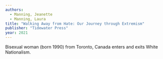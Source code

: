 ```yaml
---
authors:
  - Manning, Jeanette
  - Manning, Laura
title: "Walking Away from Hate: Our Journey through Extremism"
publisher: "Tidewater Press"
year: 2021
---
```


Bisexual woman (born 1990) from Toronto, Canada enters and exits White Nationalism.
